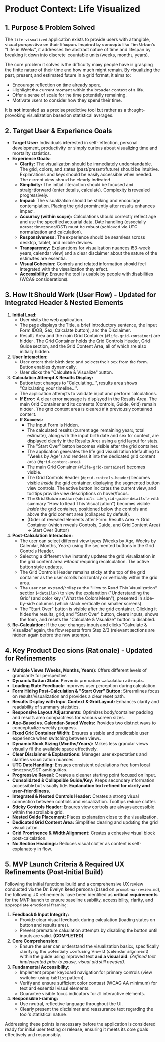 # Product Context: Life Visualized

## 1. Purpose & Problem Solved

The `life-visualized` application exists to provide users with a tangible, visual perspective on their lifespan. Inspired by concepts like Tim Urban's "Life in Weeks", it addresses the abstract nature of time and lifespan by breaking it down into discrete, countable units (weeks, months, years).

The core problem it solves is the difficulty many people have in grasping the finite nature of their time and how much might remain. By visualizing the past, present, and estimated future in a grid format, it aims to:

* Encourage reflection on time already spent.
* Highlight the current moment within the broader context of a life.
* Offer a sense of scale for the time potentially remaining.
* Motivate users to consider how they spend their time.

It is **not** intended as a precise predictive tool but rather as a thought-provoking visualization based on statistical averages.

## 2. Target User & Experience Goals

* **Target User:** Individuals interested in self-reflection, personal development, productivity, or simply curious about visualizing time and mortality statistics.
* **Experience Goals:**
  * **Clarity:** The visualization should be immediately understandable. The grid, colors, and states (past/present/future) should be intuitive. Explanations and keys should be easily accessible when needed. The current view should be clearly indicated.
  * **Simplicity:** The initial interaction should be focused and straightforward (enter details, calculate). Complexity is revealed progressively.
  * **Impact:** The visualization should be striking and encourage contemplation. Placing the grid prominently after results enhances impact.
  * **Accuracy (within scope):** Calculations should correctly reflect age and use the specified actuarial data. Date handling (especially across timezones/DST) must be robust (achieved via UTC normalization and calculation).
  * **Responsiveness:** The experience should be seamless across desktop, tablet, and mobile devices.
  * **Transparency:** Explanations for visualization nuances (53-week years, calendar view) and a clear disclaimer about the nature of the estimates are essential.
  * **Visual Cohesion:** Controls and related information should feel integrated with the visualization they affect.
  * **Accessibility:** Ensure the tool is usable by people with disabilities (WCAG considerations).

## 3. How It Should Work (User Flow) - Updated for Integrated Header & Nested Elements

1. **Initial Load:**
    * User visits the web application.
    * The page displays the Title, a brief introductory sentence, the Input Form (DOB, Sex, Calculate button), and the Disclaimer.
    * Results Area and the main Grid Container (`#life-grid-container`) are hidden. The Grid Container holds the Grid Controls Header, Grid Guide section, and the Grid Content Area, all of which are also initially hidden.
2. **User Interaction:**
    * User enters their birth date and selects their sex from the form. Button enables dynamically.
    * User clicks the "Calculate & Visualize" button.
3. **Calculation Attempt & Results Display:**
    * Button text changes to "Calculating...", results area shows "Calculating your timeline...".
    * The application attempts to validate input and perform calculations.
    * **If Error:** A clear error message is displayed in the Results Area. The main Grid Container and its contents (Controls, Guide, Grid) remain hidden. The grid content area is cleared if it previously contained content.
    * **If Success:**
        * The Input Form is hidden.
        * The calculated results (current age, remaining years, total estimate), along with the input birth date and sex for context, are displayed clearly in the Results Area using a grid layout for stats.
        * The "Start Over" button becomes visible after the grid container.
        * The application generates the life grid visualization (defaulting to "Weeks by Age") and renders it into the dedicated grid content area (`#grid-content-area`).
        * The main Grid Container (`#life-grid-container`) becomes visible.
        * The Grid Controls Header (`#grid-controls-header`) becomes visible *inside* the grid container, displaying the segmented button view controls. The active button indicates the current view, and tooltips provide view descriptions on hover/focus.
        * The Grid Guide section (`<details id="grid-guide-details">` with summary "How to Read This Visualization") becomes visible *inside* the grid container, positioned below the controls and above the grid content area (collapsed by default).
        * (Order of revealed elements after Form: Results Area -> Grid Container (which reveals Controls, Guide, and Grid Content Area) -> Start Over Button)
4. **Post-Calculation Interaction:**
    * The user can select different view types (Weeks by Age, Weeks by Calendar, Months, Years) using the segmented buttons in the Grid Controls Header.
    * Selecting a different view instantly updates the grid visualization in the grid content area *without* requiring recalculation. The active button style updates.
    * The Grid Controls Header remains sticky at the top of the grid container as the user scrolls horizontally or vertically within the grid area.
    * The user can expand/collapse the "How to Read This Visualization" section (`<details>`) to view the explanation ("Understanding the Grid") and color key ("What the Colors Mean"), presented in side-by-side columns (which stack vertically on smaller screens).
    * The "Start Over" button is visible after the grid container. Clicking it hides the results, grid, and "Start Over" button, clears inputs, shows the form, and resets the "Calculate & Visualize" button to disabled.
5. **Re-Calculation:** If the user changes inputs and clicks "Calculate & Visualize" again, the flow repeats from Step 2/3 (relevant sections are hidden again before the new attempt).

## 4. Key Product Decisions (Rationale) - Updated for Refinements

* **Multiple Views (Weeks, Months, Years):** Offers different levels of granularity for perspective.
* **Dynamic Button State:** Prevents premature calculation attempts.
* **Loading State Feedback:** Improves user perception during calculation.
* **Form Hiding Post-Calculation & "Start Over" Button:** Streamlines focus on results/visualization and provides a clear reset path.
* **Results Display with Input Context & Grid Layout:** Enhances clarity and readability of summary statistics.
* **Responsive Layout Adjustments:** Optimizes body/container padding and results area compactness for various screen sizes.
* **Age-Based vs. Calendar-Based Weeks:** Provides two distinct ways to conceptualize weekly progress.
* **Fixed Grid Container Width:** Ensures a stable and predictable user experience when switching between views.
* **Dynamic Block Sizing (Months/Years):** Makes less granular views visually fill the available space effectively.
* **Clear Disclaimer & Explanations:** Manages user expectations and clarifies visualization nuances.
* **UTC Date Handling:** Ensures consistent calculations free from local timezone/DST ambiguities.
* **Progressive Reveal:** Creates a cleaner starting point focused on input.
* **Consolidated & Collapsible Guide/Key:** Keeps secondary information accessible but visually tidy. **Explanation text refined for clarity and user-friendliness.**
* **Integrated & Nested Controls Header:** Creates a strong visual connection between controls and visualization. Tooltips reduce clutter.
* **Sticky Controls Header:** Ensures view controls are always accessible within the scrollable grid.
* **Nested Guide Placement:** Places explanation close to the visualization.
* **Dedicated Grid Content Area:** Simplifies clearing and updating the grid visualization.
* **Grid Prominence & Width Alignment:** Creates a cohesive visual block post-calculation.
* **No Section Headings:** Reduces visual clutter as content is self-explanatory in flow.

## 5. MVP Launch Criteria & Required UX Refinements (Post-Initial Build)

Following the initial functional build and a comprehensive UX review conducted via the Dr. Evelyn Reed persona (based on `prompt-ux-review.md`), the following UX refinements have been identified as **critical requirements** for the MVP launch to ensure baseline usability, accessibility, clarity, and appropriate emotional framing:

1. **Feedback & Input Integrity:**
    * Provide clear visual feedback during calculation (loading states on button and results area).
    * Prevent premature calculation attempts by disabling the button until inputs are valid. **(COMPLETED)**
2. **Core Comprehension:**
    * Ensure the user can understand the visualization basics, specifically clarifying the potentially confusing View B (calendar alignment) within the guide using improved text **and a visual aid**. *(Refined text implemented prior to pause, visual aid still needed)*.
3. **Fundamental Accessibility:**
    * Implement proper keyboard navigation for primary controls (view switcher using `tablist` pattern).
    * Verify and ensure sufficient color contrast (WCAG AA minimum) for text and essential visual elements.
    * Guarantee visible focus indicators for all interactive elements.
4. **Responsible Framing:**
    * Use neutral, reflective language throughout the UI.
    * Clearly present the disclaimer and reassurance text regarding the tool's statistical nature.

Addressing these points is necessary before the application is considered ready for initial user testing or release, ensuring it meets its core goals effectively and responsibly.
